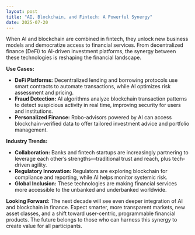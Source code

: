 ```yaml
---
layout: post
title: "AI, Blockchain, and Fintech: A Powerful Synergy"
date: 2025-07-20
---
```


When AI and blockchain are combined in fintech, they unlock new business models and democratize access to financial services. From decentralized finance (DeFi) to AI-driven investment platforms, the synergy between these technologies is reshaping the financial landscape.

**Use Cases:**
- **DeFi Platforms:** Decentralized lending and borrowing protocols use smart contracts to automate transactions, while AI optimizes risk assessment and pricing.
- **Fraud Detection:** AI algorithms analyze blockchain transaction patterns to detect suspicious activity in real time, improving security for users and institutions.
- **Personalized Finance:** Robo-advisors powered by AI can access blockchain-verified data to offer tailored investment advice and portfolio management.

**Industry Trends:**
- **Collaboration:** Banks and fintech startups are increasingly partnering to leverage each other’s strengths—traditional trust and reach, plus tech-driven agility.
- **Regulatory Innovation:** Regulators are exploring blockchain for compliance and reporting, while AI helps monitor systemic risk.
- **Global Inclusion:** These technologies are making financial services more accessible to the unbanked and underbanked worldwide.

**Looking Forward:**
The next decade will see even deeper integration of AI and blockchain in finance. Expect smarter, more transparent markets, new asset classes, and a shift toward user-centric, programmable financial products. The future belongs to those who can harness this synergy to create value for all participants. 